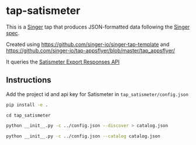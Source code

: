 # tap-satismeter

This is a [Singer](https://singer.io) tap that produces JSON-formatted data
following the [Singer
spec](https://github.com/singer-io/getting-started/blob/master/SPEC.md).

Created using https://github.com/singer-io/singer-tap-template and https://github.com/singer-io/tap-appsflyer/blob/master/tap_appsflyer/

It queries the [Satismeter Export Responses API](https://help.satismeter.com/en/articles/87961-export-responses-api)

## Instructions

Add the project id and api key for Satismeter in `tap_satismeter/config.json`

```bash
pip install -e .
```

```
cd tap_satismeter
```

```bash
python __init__.py -c ../config.json --discover > catalog.json
```

```bash
python __init__.py -c ../config.json --catalog catalog.json
```
